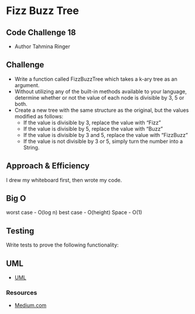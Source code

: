 # Fizz Buzz Tree

## Code Challenge 18

- Author Tahmina Ringer

## Challenge

- Write a function called FizzBuzzTree which takes a k-ary tree as an argument.
- Without utilizing any of the built-in methods available to your language, determine whether or not the value of each node is divisible by 3, 5 or both.
- Create a new tree with the same structure as the original, but the values modified as follows:
  - If the value is divisible by 3, replace the value with “Fizz”
  - If the value is divisible by 5, replace the value with “Buzz”
  - If the value is divisible by 3 and 5, replace the value with “FizzBuzz”
  - If the value is not divisible by 3 or 5, simply turn the number into a String.

## Approach & Efficiency

I drew my whiteboard first, then wrote my code.

## Big O

worst case - O(log n)
best case - O(height)
Space - O(1)

## Testing

Write tests to prove the following functionality:

## UML

- [UML](CC18Whiteboard.jpg)

### Resources

- [Medium.com](https://medium.com/@khushboo.taneja_61450/implementing-binary-search-tree-and-n-ary-tree-in-javascript-ba3e2081d345)